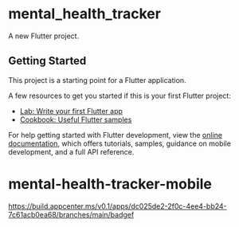 # mental_health_tracker

A new Flutter project.

## Getting Started

This project is a starting point for a Flutter application.

A few resources to get you started if this is your first Flutter project:

- [Lab: Write your first Flutter app](https://docs.flutter.dev/get-started/codelab)
- [Cookbook: Useful Flutter samples](https://docs.flutter.dev/cookbook)

For help getting started with Flutter development, view the
[online documentation](https://docs.flutter.dev/), which offers tutorials,
samples, guidance on mobile development, and a full API reference.
# mental-health-tracker-mobile

https://build.appcenter.ms/v0.1/apps/dc025de2-2f0c-4ee4-bb24-7c61acb0ea68/branches/main/badgef